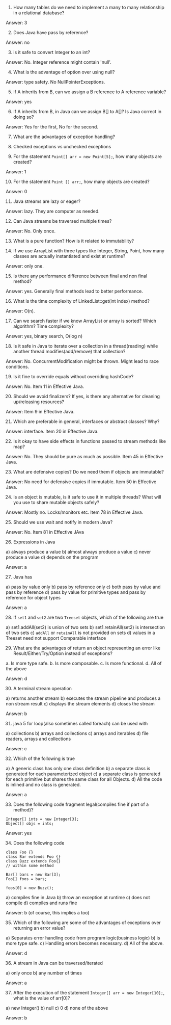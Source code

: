 1. How many tables do we need to implement a many to many relationship in a relational database?

Answer: 3

2. Does Java have pass by reference?

Answer: no

3. is it safe to convert Integer to an int?

Answer: No. Integer reference might contain 'null'.

4. What is the advantage of option over using null?

Answer: type safety. No NullPointerExceptions.

5. If A inherits from B, can we assign a B reference to A reference variable?

Answer: yes

6. If A inherits from B, in Java can we assign B[] to A[]? Is Java correct in doing so?

Answer: Yes for the first, No for the second.

7. What are the advantages of exception handling?

8. Checked exceptions vs unchecked exceptions

9. For the statement `Point[] arr = new Point[5];`, how many objects are created?

Answer: 1

10. For the statement `Point [] arr;`, how many objects are created?

Answer: 0

11. Java streams are lazy or eager?

Answer: lazy. They are computer as needed.

12. Can Java streams be traversed multiple times?

Answer: No. Only once.

13. What is a pure function? How is it related to immutability?

14. If we use ArrayList<T> with three types like Integer, String, Point, how many classes are actually instantiated and exist at runtime?

Answer: only one.

15. Is there any performance difference between final and non final method?

Answer: yes. Generally final methods lead to better performance.

16. What is the time complexity of LinkedList::get(int index) method?

Answer: O(n).

17. Can we search faster if we know ArrayList or array is sorted? Which algorithm? Time complexity?

Answer: yes, binary search, O(log n)

18. Is it safe in Java to iterate over a collection in a thread(reading) while another thread modifies(add/remove) that collection?

Answer: No. ConcurrentModification might be thrown. Might lead to race conditions.

19. Is it fine to override equals without overriding hashCode?

Answer: No. Item 11 in Effective Java.

20. Should we avoid finalizers? If yes, is there any alternative for cleaning up/releasing resources?

Answer: Item 9 in Effective Java.

21. Which are preferable in general, interfaces or abstract classes? Why?

Answer: interface. Item 20 in Effective Java.

22. Is it okay to have side effects in functions passed to stream methods like map?

Answer: No. They should be pure as much as possible. Item 45 in Effective Java.

23. What are defensive copies? Do we need them if objects are immutable?

Answer: No need for defensive copies if immutable. Item 50 in Effective Java.

24. Is an object is mutable, is it safe to use it in multiple threads? What will you use to share mutable objects safely?

Answer: Mostly no. Locks/monitors etc. Item 78 in Effective Java.

25. Should we use wait and notify in modern Java?

Answer: No. Item 81 in Effective JAva

26. Expressions in Java

a) always produce a value
b) almost always produce a value
c) never produce a value
d) depends on the program

Answer: a

27. Java has

a) pass by value only
b) pass by reference only
c) both pass by value and pass by reference
d) pass by value for primitive types and pass by reference for object types

Answer: a

28. If `set1` and `set2` are two `Treeset` objects, which of the following are true

a) set1.addAll(set2) is union of two sets
b) set1.retainAll(set2) is intersection of two sets
c) `addAll` or `retainAll` is not provided on sets
d) values in a Treeset need not support Comparable interface

29. What are the advantages of return an object representing an error like Result/Either/Try/Option instead of exceptions?

a. Is more type safe.
b. Is more composable.
c. Is more functional.
d. All of the above

Answer: d

30. A terminal stream operation

a) returns another stream
b) executes the stream pipeline and produces a non stream result
c) displays the stream elements
d) closes the stream

Answer: b

31. java 5 for loop(also sometimes called foreach) can be used with

a) collections
b) arrays and collections
c) arrays and iterables
d) file readers, arrays and collections

Answer: c

32. Which of the following is true

a) A generic class has only one class definition
b) a separate class is generated for each parameterized object
c) a separate class is generated for each primitive but shares the same class for all Objects.
d) All the code is inlined and no class is generated.

Answer: a

33. Does the following code fragment legal(compiles fine if part of a method)?

```
Integer[] ints = new Integer[3];
Object[] objs = ints;
```

Answer: yes

34. Does the following code

```
class Foo {}
class Bar extends Foo {}
class Buzz extends Foo{}
// within some method

Bar[] bars = new Bar[3];
Foo[] foos = bars;

foos[0] = new Buzz();

```

a) compiles fine in Java
b) throw an exception at runtime
c) does not compile
d) compiles and runs fine

Answer: b (of course, this implies a too)

35. Which of the following are some of the advantages of exceptions over returning an error value?

a) Separates error handling code from program logic(business logic)
b) is more type safe.
c) Handling errors becomes necessary.
d) All of the above.

Answer: d

36. A stream in Java can be traversed/iterated

a) only once
b) any number of times

Answer: a

37. After the execution of the statement `Integer[] arr = new Integer[10];`, what is the value of arr[0]?

a) new Integer()
b) null
c) 0
d) none of the above

Answer: b
